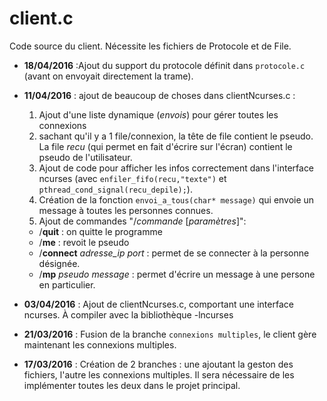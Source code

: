 # client.c
Code source du client. Nécessite les fichiers de Protocole et de File.

* **18/04/2016** :Ajout du support du protocole définit dans `protocole.c` (avant on envoyait directement la trame).
* **11/04/2016** : ajout de beaucoup de choses dans clientNcurses.c :
  1. Ajout d'une liste dynamique (_envois_) pour gérer toutes les connexions
  2. sachant qu'il y a 1 file/connexion, la tête de file contient le pseudo. La file _recu_ (qui permet en fait d'écrire sur l'écran) contient le pseudo de l'utilisateur.
  3. Ajout de code pour afficher les infos correctement dans l'interface ncurses (avec `enfiler_fifo(recu,"texte")` et `pthread_cond_signal(recu_depile);`).
  4. Création de la fonction `envoi_a_tous(char* message)` qui envoie un message à toutes les personnes connues.
  5. Ajout de commandes "/_commande_ [_paramètres_]":
    * /**quit** : on quitte le programme
    * /**me** : revoit le pseudo
    * /**connect** _adresse_ip_ _port_ : permet de se connecter à la personne désignée.
    * /**mp** _pseudo message_ : permet d'écrire un message à une persone en particulier.

* **03/04/2016** : Ajout de clientNcurses.c, comportant une interface ncurses. À compiler avec la bibliothèque -lncurses
* **21/03/2016** : Fusion de la branche `connexions multiples`, le client gère maintenant les connexions multiples.
* **17/03/2016** : Création de 2 branches : une ajoutant la geston des fichiers, l'autre les connexions multiples.
Il sera nécessaire de les implémenter toutes les deux dans le projet principal.
